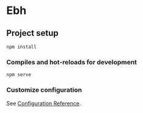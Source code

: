 # Ebh

## Project setup
```
npm install
```

### Compiles and hot-reloads for development
```
npm serve
```

### Customize configuration
See [Configuration Reference](https://cli.vuejs.org/config/).
